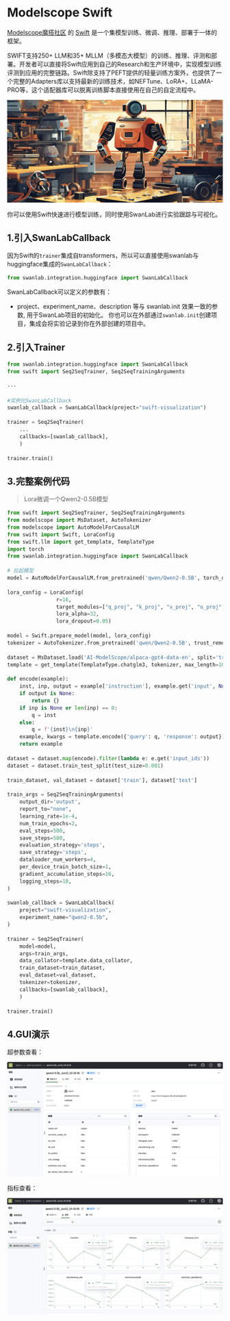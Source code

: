 # Modelscope Swift

[Modelscope魔搭社区](https://modelscope.cn/) 的 [Swift](https://github.com/modelscope/swift) 是一个集模型训练、微调、推理、部署于一体的框架。

SWIFT支持250+ LLM和35+ MLLM（多模态大模型）的训练、推理、评测和部署。开发者可以直接将Swift应用到自己的Research和生产环境中，实现模型训练评测到应用的完整链路。Swift除支持了PEFT提供的轻量训练方案外，也提供了一个完整的Adapters库以支持最新的训练技术，如NEFTune、LoRA+、LLaMA-PRO等，这个适配器库可以脱离训练脚本直接使用在自己的自定流程中。

![alt text](/assets/ig-swift.png)

你可以使用Swift快速进行模型训练，同时使用SwanLab进行实验跟踪与可视化。

## 1.引入SwanLabCallback

因为Swift的`trainer`集成自transformers，所以可以直接使用swanlab与huggingface集成的`SwanLabCallback`：

```python
from swanlab.integration.huggingface import SwanLabCallback
```

SwanLabCallback可以定义的参数有：

- project、experiment_name、description 等与 swanlab.init 效果一致的参数, 用于SwanLab项目的初始化。
你也可以在外部通过`swanlab.init`创建项目，集成会将实验记录到你在外部创建的项目中。

## 2.引入Trainer

```python
from swanlab.integration.huggingface import SwanLabCallback
from swift import Seq2SeqTrainer, Seq2SeqTrainingArguments

···

#实例化SwanLabCallback
swanlab_callback = SwanLabCallback(project="swift-visualization")

trainer = Seq2SeqTrainer(
    ...
    callbacks=[swanlab_callback],
    )

trainer.train()
```

## 3.完整案例代码

> Lora微调一个Qwen2-0.5B模型

```python
from swift import Seq2SeqTrainer, Seq2SeqTrainingArguments
from modelscope import MsDataset, AutoTokenizer
from modelscope import AutoModelForCausalLM
from swift import Swift, LoraConfig
from swift.llm import get_template, TemplateType
import torch
from swanlab.integration.huggingface import SwanLabCallback

# 拉起模型
model = AutoModelForCausalLM.from_pretrained('qwen/Qwen2-0.5B', torch_dtype=torch.bfloat16, device_map='auto', trust_remote_code=True)

lora_config = LoraConfig(
                r=16,
                target_modules=["q_proj", "k_proj", "v_proj", "o_proj", "gate_proj", "up_proj", "down_proj"],
                lora_alpha=32,
                lora_dropout=0.05)

model = Swift.prepare_model(model, lora_config)
tokenizer = AutoTokenizer.from_pretrained('qwen/Qwen2-0.5B', trust_remote_code=True)

dataset = MsDataset.load('AI-ModelScope/alpaca-gpt4-data-en', split='train')
template = get_template(TemplateType.chatglm3, tokenizer, max_length=1024)

def encode(example):
    inst, inp, output = example['instruction'], example.get('input', None), example['output']
    if output is None:
        return {}
    if inp is None or len(inp) == 0:
        q = inst
    else:
        q = f'{inst}\n{inp}'
    example, kwargs = template.encode({'query': q, 'response': output})
    return example

dataset = dataset.map(encode).filter(lambda e: e.get('input_ids'))
dataset = dataset.train_test_split(test_size=0.001)

train_dataset, val_dataset = dataset['train'], dataset['test']

train_args = Seq2SeqTrainingArguments(
    output_dir='output',
    report_to="none",
    learning_rate=1e-4,
    num_train_epochs=2,
    eval_steps=500,
    save_steps=500,
    evaluation_strategy='steps',
    save_strategy='steps',
    dataloader_num_workers=4,
    per_device_train_batch_size=1,
    gradient_accumulation_steps=16,
    logging_steps=10,
)

swanlab_callback = SwanLabCallback(
    project="swift-visualization",
    experiment_name="qwen2-0.5b",
)

trainer = Seq2SeqTrainer(
    model=model,
    args=train_args,
    data_collator=template.data_collator,
    train_dataset=train_dataset,
    eval_dataset=val_dataset,
    tokenizer=tokenizer,
    callbacks=[swanlab_callback],
    )

trainer.train()
```


## 4.GUI演示

超参数查看：

![alt text](/assets/ig-swift-2.png)

指标查看：

![alt text](/assets/ig-swift-3.png)

